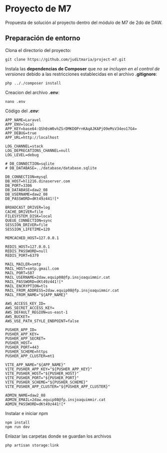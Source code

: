 # Proyecto de M7
Propuesta de solución al proyecto dentro del módulo de M7 de 2do de DAW.
  
## Preparación de entorno
Clona el directorio del proyecto:

    git clone https://github.com/juditmaria/project-m7.git

Instala las **dependencias de Composer** que *no se incluyen en el control de versiones* debido a las restricciones establecidas en el archivo **.gitignore**:

    php .././composer install

Creacion del archivo **.env**:

    nano .env

Código del ***.env***:

    APP_NAME=Laravel
    APP_ENV=local
    APP_KEY=base64:QSh0sW0vhZSrDMKDOPrnKAqAJKAPjO9eMsV34eo17G4=
    APP_DEBUG=true
    APP_URL=http://localhost
    
    LOG_CHANNEL=stack
    LOG_DEPRECATIONS_CHANNEL=null
    LOG_LEVEL=debug
    
    # DB_CONNECTION=sqlite
    # DB_DATABASE=../database/database.sqlite
    
    DB_CONNECTION=mysql
    DB_HOST=hl1216.dinaserver.com
    DB_PORT=3306
    DB_DATABASE=daw2_08
    DB_USERNAME=daw2_08
    DB_PASSWORD=dKt49z441![*
    
    BROADCAST_DRIVER=log
    CACHE_DRIVER=file
    FILESYSTEM_DISK=local
    QUEUE_CONNECTION=sync
    SESSION_DRIVER=file
    SESSION_LIFETIME=120
    
    MEMCACHED_HOST=127.0.0.1
    
    REDIS_HOST=127.0.0.1
    REDIS_PASSWORD=null
    REDIS_PORT=6379
    
    MAIL_MAILER=smtp
    MAIL_HOST=smtp.gmail.com
    MAIL_PORT=587
    MAIL_USERNAME=2daw.equip08@fp.insjoaquimmir.cat
    MAIL_PASSWORD=dKt49z441![*
    MAIL_ENCRYPTION=tls
    MAIL_FROM_ADDRESS=2daw.equip08@fp.insjoaquimmir.cat
    MAIL_FROM_NAME="${APP_NAME}"
    
    AWS_ACCESS_KEY_ID=
    AWS_SECRET_ACCESS_KEY=
    AWS_DEFAULT_REGION=us-east-1
    AWS_BUCKET=
    AWS_USE_PATH_STYLE_ENDPOINT=false
    
    PUSHER_APP_ID=
    PUSHER_APP_KEY=
    PUSHER_APP_SECRET=
    PUSHER_HOST=
    PUSHER_PORT=443
    PUSHER_SCHEME=https
    PUSHER_APP_CLUSTER=mt1
    
    VITE_APP_NAME="${APP_NAME}"
    VITE_PUSHER_APP_KEY="${PUSHER_APP_KEY}"
    VITE_PUSHER_HOST="${PUSHER_HOST}"
    VITE_PUSHER_PORT="${PUSHER_PORT}"
    VITE_PUSHER_SCHEME="${PUSHER_SCHEME}"
    VITE_PUSHER_APP_CLUSTER="${PUSHER_APP_CLUSTER}"
    
    ADMIN_NAME=daw2_08
    ADMIN_EMAIL=2daw.equip08@fp.insjoaquimmir.cat
    ADMIN_PASSWORD=dKt49z441![*

Instalar e iniciar npm

    npm install
    npm run dev

Enlazar las carpetas donde se guardan los archivos

    php artisan storage:link 



